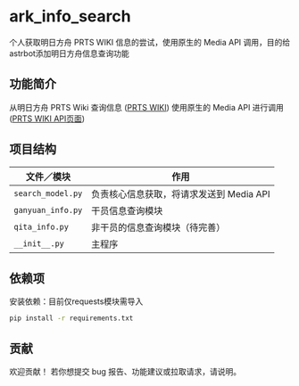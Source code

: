 # ark\_info\_search

个人获取明日方舟 PRTS WIKI 信息的尝试，使用原生的 Media API 调用，目的给astrbot添加明日方舟信息查询功能

## 功能简介
从明日方舟 PRTS Wiki 查询信息 ([PRTS WIKI][2])
使用原生的 Media API 进行调用 ([PRTS WIKI API页面][3])

## 项目结构

| 文件／模块             | 作用                      |
| ----------------- |-------------------------|
| `search_model.py` | 负责核心信息获取，将请求发送到 Media API |
| `ganyuan_info.py` | 干员信息查询模块                |
| `qita_info.py`    | 非干员的信息查询模块（待完善）         |
| `__init__.py`     | 主程序                     |

## 依赖项
安装依赖：目前仅requests模块需导入
```bash
pip install -r requirements.txt
```

## 贡献

欢迎贡献！ 若你想提交 bug 报告、功能建议或拉取请求，请说明。

[1]: https://github.com/wxgl/ark_info_search "GitHub - wxgl/ark_info_search: 个人获取明日方舟PRTS WIKI信息的尝试，使用原生的Media API调用"
[2]: https://prts.wiki/w/%E9%A6%96%E9%A1%B5 "PRTS WIKI 首页"
[3]: https://prts.wiki/api.php "PRTS WIKI API页面"